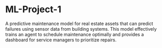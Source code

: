 # ML-Project-1
A predictive maintenance model for real estate assets that can predict failures using sensor data from building systems. This model effectively trains an agent to schedule maintenance optimally and provides a dashboard for service managers to prioritize repairs.
